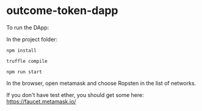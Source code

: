 # outcome-token-dapp

To run the DApp:

In the project folder:

```npm install```

```truffle compile```

```npm run start```

In the browser, open metamask and choose Ropsten in the list of networks.

If you don't have test ether, you should get some here: https://faucet.metamask.io/



